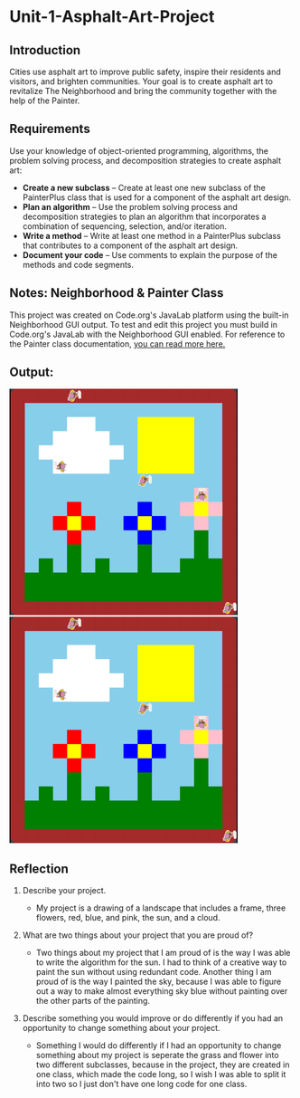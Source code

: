 # Unit-1-Asphalt-Art-Project
## Introduction

Cities use asphalt art to improve public safety, inspire their residents and visitors, and brighten communities. Your goal is to create asphalt art to revitalize The Neighborhood and bring the community together with the help of the Painter.

## Requirements

Use your knowledge of object-oriented programming, algorithms, the problem solving process, and decomposition strategies to create asphalt art:
- **Create a new subclass** – Create at least one new subclass of the PainterPlus class that is used for a component of the asphalt art design.
- **Plan an algorithm** – Use the problem solving process and decomposition strategies to plan an algorithm that incorporates a combination of sequencing, selection, and/or iteration.
- **Write a method** – Write at least one method in a PainterPlus subclass that contributes to a component of the asphalt art design.
- **Document your code** – Use comments to explain the purpose of the methods and code segments.

## Notes: Neighborhood & Painter Class

This project was created on Code.org's JavaLab platform using the built-in Neighborhood GUI output. To test and edit this project you must build in Code.org's JavaLab with the Neighborhood GUI enabled. For reference to the Painter class documentation, [you can read more here.](https://studio.code.org/docs/ide/javalab/classes/Painter)

## Output:

![alt text](image.png) ![alt text](image-1.png)

## Reflection

1. Describe your project.

   - My project is a drawing of a landscape that includes a frame, three flowers, red, blue, and pink, the sun, and a cloud.

2. What are two things about your project that you are proud of?

   - Two things about my project that I am proud of is the way I was able to write the algorithm for the sun. I had to think of a creative way to paint the sun without using redundant code. Another thing I am proud of is the way I painted the sky, because I was able to figure out a way to make almost everything sky blue without painting over the other parts of the painting.

3. Describe something you would improve or do differently if you had an opportunity to change something about your project.

   - Something I would do differently if I had an opportunity to change something about my project is seperate the grass and flower into two different subclasses, because in the project, they are created in one class, which made the code long, so I wish I was able to split it into two so I just don't have one long code for one class.
